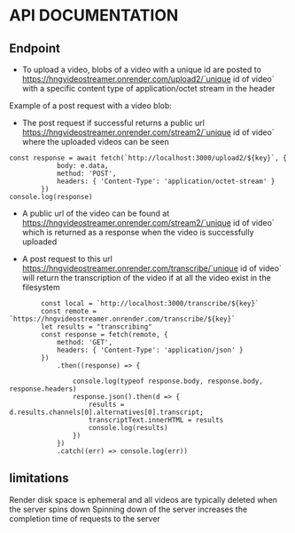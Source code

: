 # API DOCUMENTATION

## Endpoint

- To upload a video, blobs of a video with a unique id are posted to https://hngvideostreamer.onrender.com/upload2/`unique id of video` with a specific content type of application/octet stream in the header

Example of a post request with a video blob:

- The post request if successful returns a public url https://hngvideostreamer.onrender.com/stream2/`unique id of video` where the uploaded videos can be seen
```
const response = await fetch(`http://localhost:3000/upload2/${key}`, {
            body: e.data,
            method: 'POST',
            headers: { 'Content-Type': 'application/octet-stream' }
        })
console.log(response)
```
- A public url of the video can be found at https://hngvideostreamer.onrender.com/stream2/`unique id of video` which is returned as a response when the video is successfully uploaded

- A post request to this url https://hngvideostreamer.onrender.com/transcribe/`unique id of video` will return the transcription of the video if at all the video exist in the filesystem
```
		const local = `http://localhost:3000/transcribe/${key}`
		const remote = `https://hngvideostreamer.onrender.com/transcribe/${key}`
		let results = "transcribing"
		const response = fetch(remote, {
			method: 'GET',
			headers: { 'Content-Type': 'application/json' }
		})
			.then((response) => {
				
				console.log(typeof response.body, response.body, response.headers)
				response.json().then(d => {
					results = d.results.channels[0].alternatives[0].transcript;
					transcriptText.innerHTML = results
					console.log(results)
				})
			})
			.catch((err) => console.log(err))
```

## limitations
Render disk space is ephemeral and all videos are typically deleted when the server spins down
Spinning down of the server increases the completion time of requests to the server
